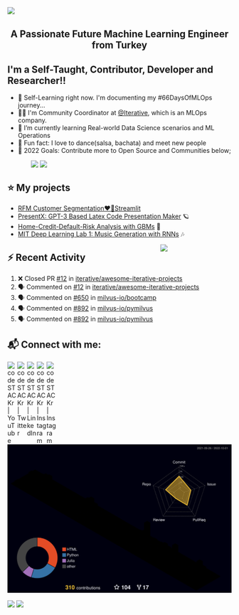 <img src="./Mert.svg"></img>  

<h2 align="center">A Passionate Future Machine Learning Engineer from Turkey</h2>

## I'm a Self-Taught, Contributor, Developer and Researcher!!

- 🔭 Self-Learning right now. I'm documenting my #66DaysOfMLOps journey...
- 🧙‍♂️ I'm Community Coordinator at [@Iterative](https://iterative.ai/), which is an MLOps company. 
- 🎯 I’m currently learning Real-world Data Science scenarios and ML Operations
- 👯 Fun fact: I love to dance(salsa, bachata) and meet new people
- 🥅 2022 Goals: Contribute more to Open Source and Communities below;

&emsp;&emsp;&emsp;&ensp;
[<img width="30px" style="vertical-align: text-top;" src="https://static.iterative.ai/logo/dvc.svg"/>](https://dvc.org)  [<img width="30px" style="vertical-align: text-top;" src="https://avatars.githubusercontent.com/u/57668889?s=200&v=4"/>](https://dagshub.com) 


<!---* [<img width="30px" style="vertical-align: text-top;" src="https://avatars.githubusercontent.com/u/743164?s=280&v=4"/>](https://julialang.org) -->
 <!---* [<img width="30px" style="vertical-align: text-top;" src="https://pydata.org/global2021/wp-content/uploads/2021/06/logo.png"/>](https://pydata.org/) -->

 

 ## ⭐ My projects

<!---* [MIT-Stanford based Self-Taught-Degree](https://github.com/mertbozkir/self-taught-degree)📌 -->
 
<!---* * [👊 Project D: Riot Games Data Science](https://github.com/mertbozkir/Riot-Games-Data-Science) -->
* [RFM Customer Segmentation❤️‍🔥Streamlit](https://github.com/mertbozkir/RFM_Customer_Segmentation_Streamlit) 
* [PresentX: GPT-3 Based Latex Code Presentation Maker](https://github.com/mertbozkir/PresentX)  🪐
* [Home-Credit-Default-Risk Analysis with GBMs](https://github.com/mertbozkir/Home-Credit-Default-Risk) 🧩
* [MIT Deep Learning Lab 1: Music Generation with RNNs](https://github.com/mertbozkir/Music_Generation_RNNs)  🎶

 <img align="right" src="https://media.giphy.com/media/LoBSGLlkRVWnd6SdxN/giphy.gif" width="160">


## ⚡ Recent Activity
<!--START_SECTION:activity-->
1. ❌ Closed PR [#12](https://github.com/iterative/awesome-iterative-projects/pull/12) in [iterative/awesome-iterative-projects](https://github.com/iterative/awesome-iterative-projects)
2. 🗣 Commented on [#12](https://github.com/iterative/awesome-iterative-projects/issues/12) in [iterative/awesome-iterative-projects](https://github.com/iterative/awesome-iterative-projects)
3. 🗣 Commented on [#650](https://github.com/milvus-io/bootcamp/issues/650) in [milvus-io/bootcamp](https://github.com/milvus-io/bootcamp)
4. 🗣 Commented on [#892](https://github.com/milvus-io/pymilvus/issues/892) in [milvus-io/pymilvus](https://github.com/milvus-io/pymilvus)
5. 🗣 Commented on [#892](https://github.com/milvus-io/pymilvus/issues/892) in [milvus-io/pymilvus](https://github.com/milvus-io/pymilvus)
<!--END_SECTION:activity-->

## 📬 Connect with me:

[<img align="left" alt="codeSTACKr | YouTube" width="22px" src="https://cdn.jsdelivr.net/npm/simple-icons@v3/icons/youtube.svg" />](https://www.youtube.com/channel/UCXea7z2u1TsOd8FICU1EhIQ)&nbsp;
[<img align="left" alt="codeSTACKr | Twitter" width="22px" src="https://cdn.jsdelivr.net/npm/simple-icons@v3/icons/twitter.svg" />](https://twitter.com/mertbozkirr)&nbsp;
[<img align="left" alt="codeSTACKr | LinkedIn" width="22px" src="https://cdn.jsdelivr.net/npm/simple-icons@v3/icons/linkedin.svg" />](https://www.linkedin.com/in/mertbozkir/)&nbsp;
[<img align="left" alt="codeSTACKr | Instagram" width="22px" src="https://cdn.jsdelivr.net/npm/simple-icons@v3/icons/gmail.svg" />](mailto:mert.bozkirr@gmail.com)&nbsp;
[<img align="left" alt="codeSTACKr | Instagram" width="22px" src="https://cdn.jsdelivr.net/npm/simple-icons@v3/icons/medium.svg" />](https://medium.com/@mertbozkir)&nbsp;
 

![](./profile-3d-contrib/profile-night-rainbow.svg)

<p>
  <img width="48%" src="https://github-readme-stats.vercel.app/api?username=mertbozkir&show_icons=true&theme=tokyonight" />
  <img width="48%" src="https://github-readme-streak-stats.herokuapp.com/?user=mertbozkir&theme=tokyonight" />
</p>
